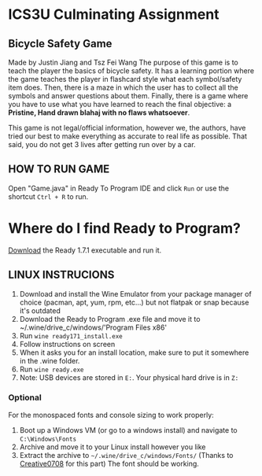 # ICS3U Culminating Assignment

## Bicycle Safety Game

Made by Justin Jiang and Tsz Fei Wang
The purpose of this game is to teach the player the basics of bicycle safety. 
It has a learning portion where the game teaches the player in flashcard style what each symbol/safety item does.
Then, there is a maze in which the user has to collect all the symbols and answer questions about them.
Finally, there is a game where you have to use what you have learned to reach the final objective: a **__Pristine, Hand drawn blahaj with no flaws whatsoever__**.

This game is not legal/official information, however we, the authors, have tried our best to make everything as accurate to real life as possible.
That said, you do not get 3 lives after getting run over by a car.

## HOW TO RUN GAME
Open "Game.java" in Ready To Program IDE and click `Run` or use the shortcut `Ctrl + R` to run.
# Where do I find Ready to Program?
[Download](http://compsci.ca/holtsoft/) the Ready 1.7.1 executable and run it.

## LINUX INSTRUCIONS
1. Download and install the Wine Emulator from your package manager of choice (pacman, apt, yum, rpm, etc...) but not flatpak or snap because it's outdated
2. Download the Ready to Program .exe file and move it to ~/.wine/drive_c/windows/'Program Files x86'
3. Run `wine ready171_install.exe`
4. Follow instructions on screen
5. When it asks you for an install location, make sure to put it somewhere in the .wine folder.
6. Run `wine ready.exe`
7. Note: USB devices are stored in `E:`. Your physical hard drive is in `Z:`
### Optional
For the monospaced fonts and console sizing to work properly:
1. Boot up a Windows VM (or go to a windows install) and navigate to `C:\Windows\Fonts`
2. Archive and move it to your Linux install however you like
3. Extract the archive to `~/.wine/drive_c/windows/Fonts/` (Thanks to [Creative0708](https://github.com/Creative0708) for this part)
The font should be working.
   

